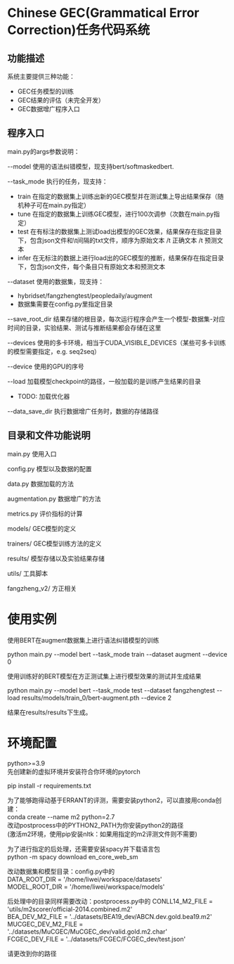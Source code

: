 # Chinese GEC(Grammatical Error Correction)任务代码系统

## 功能描述

系统主要提供三种功能：

- GEC任务模型的训练
- GEC结果的评估（未完全开发）
- GEC数据增广程序入口

## 程序入口

main.py的args参数说明：

--model 使用的语法纠错模型，现支持bert/softmaskedbert.

--task_mode 执行的任务，现支持：

- train 在指定的数据集上训练出新的GEC模型并在测试集上导出结果保存（随机种子可在main.py指定）
- tune 在指定的数据集上训练GEC模型，进行100次调参（次数在main.py指定）
- test 在有标注的数据集上测试load出模型的GEC效果，结果保存在指定目录下，包含json文件和\t间隔的txt文件，顺序为原始文本 /t 正确文本 /t 预测文本
- infer 在无标注的数据上进行load出的GEC模型的推断，结果保存在指定目录下，包含json文件，每个条目只有原始文本和预测文本

--dataset 使用的数据集，现支持：

- hybridset/fangzhengtest/peopledaily/augment
- 数据集需要在config.py里指定目录

--save_root_dir 结果存储的根目录，每次运行程序会产生一个模型-数据集-对应时间的目录，实验结果、测试与推断结果都会存储在这里

--devices 使用的多卡环境，相当于CUDA_VISIBLE_DEVICES（某些可多卡训练的模型需要指定，e.g. seq2seq）

--device 使用的GPU的序号

--load 加载模型checkpoint的路径，一般加载的是训练产生结果的目录

- TODO: 加载优化器



--data_save_dir 执行数据增广任务时，数据的存储路径

## 目录和文件功能说明

main.py 使用入口

config.py 模型以及数据的配置

data.py 数据加载的方法

augmentation.py 数据增广的方法

metrics.py 评价指标的计算

models/ GEC模型的定义

trainers/  GEC模型训练方法的定义

results/ 模型存储以及实验结果存储

utils/ 工具脚本

fangzheng_v2/ 方正相关

# 使用实例

使用BERT在augment数据集上进行语法纠错模型的训练

python main.py --model bert --task_mode train --dataset augment --device 0

使用训练好的BERT模型在方正测试集上进行模型效果的测试并生成结果

python main.py --model bert --task_mode test --dataset fangzhengtest --load results/models/train_0/bert-augment.pth --device 2

结果在results/results下生成。


# 环境配置
python>=3.9  
先创建新的虚拟环境并安装符合你环境的pytorch

pip install -r requirements.txt

为了能够跑得动基于ERRANT的评测，需要安装python2，可以直接用conda创建：  
conda create --name m2 python=2.7  
改动postprocess中的PYTHON2_PATH为你安装python2的路径  
(激活m2环境，使用pip安装nltk：如果用指定的m2评测文件则不需要)

为了进行指定的后处理，还需要安装spacy并下载语言包  
python -m spacy download en_core_web_sm

改动数据集和模型目录：config.py中的  
DATA_ROOT_DIR = '/home/liwei/workspace/datasets'  
MODEL_ROOT_DIR = '/home/liwei/workspace/models'  

后处理中的目录同样需要改动：postprocess.py中的
CONLL14_M2_FILE = 'utils/m2scorer/official-2014.combined.m2'  
BEA_DEV_M2_FILE = '../datasets/BEA19_dev/ABCN.dev.gold.bea19.m2'  
MUCGEC_DEV_M2_FILE = '../datasets/MuCGEC/MuCGEC_dev/valid.gold.m2.char'  
FCGEC_DEV_FILE = '../datasets/FCGEC/FCGEC_dev/test.json'  

请更改到你的路径